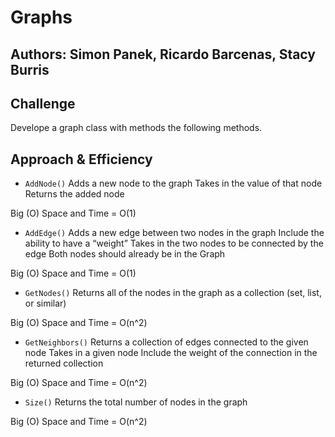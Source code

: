 # Graphs

## Authors: Simon Panek, Ricardo Barcenas, Stacy Burris

## Challenge

Develope a graph class with methods the following methods.

## Approach & Efficiency

- `AddNode()`
Adds a new node to the graph
Takes in the value of that node
Returns the added node

Big (O) Space and Time = O(1)

- `AddEdge()`
Adds a new edge between two nodes in the graph
Include the ability to have a “weight”
Takes in the two nodes to be connected by the edge
Both nodes should already be in the Graph

Big (O) Space and Time = O(1)

- `GetNodes()`
Returns all of the nodes in the graph as a collection (set, list, or similar)

Big (O) Space and Time = O(n^2)

- `GetNeighbors()`
Returns a collection of edges connected to the given node
Takes in a given node
Include the weight of the connection in the returned collection

Big (O) Space and Time = O(n^2)

- `Size()`
Returns the total number of nodes in the graph

Big (O) Space and Time = O(n^2)
